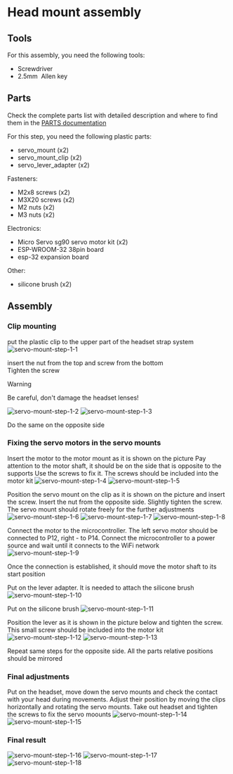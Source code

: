 # Head mount assembly

## Tools
For this assembly, you need the following tools:
- Screwdriver
- 2.5mm  Allen key

## Parts
Check the complete parts list with detailed description and where to find them in the [PARTS documentation](PARTS.md)    

For this step, you need the following plastic parts:
- servo_mount (x2)
- servo_mount_clip (x2)
- servo_lever_adapter (x2)

Fasteners:
- M2x8 screws (x2)
- M3X20 screws (x2)
- M2 nuts (x2)
- M3 nuts (x2)

Electronics:
- Micro Servo sg90 servo motor kit (x2)
- ESP-WROOM-32 38pin board
- esp-32 expansion board

Other:
- silicone brush (x2)

## Assembly

### Clip mounting
put the plastic clip to the upper part of the headset strap system
![servo-mount-step-1-1](https://github.com/user-attachments/assets/7f185f6a-f346-43dd-8878-3331bbeff14c)


insert the nut from the top and screw from the bottom  
Tighten the screw  
> [!WARNING]
> Be careful, don't damage the headset lenses!

![servo-mount-step-1-2](https://github.com/user-attachments/assets/9143aaf4-5f21-4ac7-93cd-9a43287ea648)
![servo-mount-step-1-3](https://github.com/user-attachments/assets/d51cf17d-2677-46df-8542-f41b150570b8)


Do the same on the opposite side

### Fixing the servo motors in the servo mounts
Insert the motor to the motor mount as it is shown on the picture
Pay attention to the motor shaft, it should be on the side that is opposite to the supports
Use the screws to fix it. The screws should be included into the motor kit
![servo-mount-step-1-4](https://github.com/user-attachments/assets/9da8416c-3f3d-47b9-b896-2445258f8fc9)
![servo-mount-step-1-5](https://github.com/user-attachments/assets/7af3e982-42a2-42ef-a9bb-ec08caeb8b2a)

Position the servo mount on the clip as it is shown on the picture and insert the screw. Insert the nut from the opposite side. Slightly tighten the screw. The servo mount should rotate freely for the further adjustments
![servo-mount-step-1-6](https://github.com/user-attachments/assets/38e3784d-770f-4c55-b6d8-88fce4843c08)
![servo-mount-step-1-7](https://github.com/user-attachments/assets/01e456b3-c5f8-455d-b086-78102153fb15)
![servo-mount-step-1-8](https://github.com/user-attachments/assets/559bb3f3-3ba7-4b5e-a258-3f90b45cf8ce)

Connect the motor to the microcontroller. The left servo motor should be connected to P12, right - to P14. Connect the microcontroller to a power source and wait until it connects to the WiFi network
![servo-mount-step-1-9](https://github.com/user-attachments/assets/17d40793-98be-4f03-8ca9-3f48ff4fe1ce)

Once the connection is established, it should move the motor shaft to its start position

Put on the lever adapter. It is needed to attach the silicone brush
![servo-mount-step-1-10](https://github.com/user-attachments/assets/2ade0d75-eb10-4c16-8df8-7f4d59f38bf8)

Put on the silicone brush
![servo-mount-step-1-11](https://github.com/user-attachments/assets/4276da5d-9c46-44d9-b061-24c7825bc241)

Position the lever as it is shown in the picture below and tighten the screw. This small screw should be included into the motor kit
![servo-mount-step-1-12](https://github.com/user-attachments/assets/12736c28-6c6a-4394-b3e7-d15bb98fd760)
![servo-mount-step-1-13](https://github.com/user-attachments/assets/5ecdb903-3cae-4ac5-a060-8a1cb5b7f246)

Repeat same steps for the opposite side. All the parts relative positions should be mirrored

### Final adjustments
Put on the headset, move down the servo mounts and check the contact with your head during movements. Adjust their position by moving the clips horizontally and rotating the servo mounts. Take out headset and tighten the screws to fix the servo moounts
![servo-mount-step-1-14](https://github.com/user-attachments/assets/e3ba786c-a002-4317-a7ef-26079a6bbd09)
![servo-mount-step-1-15](https://github.com/user-attachments/assets/e428a879-900e-4de3-8d35-e54031898c19)

### Final result
![servo-mount-step-1-16](https://github.com/user-attachments/assets/4853316f-0fd0-4193-b0ee-1833caf0e85f)
![servo-mount-step-1-17](https://github.com/user-attachments/assets/23313ad3-3d1b-4337-8863-fd12ab3436be)
![servo-mount-step-1-18](https://github.com/user-attachments/assets/a0aabb1b-0e08-4108-ac25-18561791dd73)

